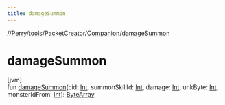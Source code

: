 ```yaml
---
title: damageSummon
---
```

//[Perry](../../../../index.html)/[tools](../../index.html)/[PacketCreator](../index.html)/[Companion](index.html)/[damageSummon](damage-summon.html)



# damageSummon



[jvm]\
fun [damageSummon](damage-summon.html)(cid: [Int](https://kotlinlang.org/api/latest/jvm/stdlib/kotlin/-int/index.html), summonSkillId: [Int](https://kotlinlang.org/api/latest/jvm/stdlib/kotlin/-int/index.html), damage: [Int](https://kotlinlang.org/api/latest/jvm/stdlib/kotlin/-int/index.html), unkByte: [Int](https://kotlinlang.org/api/latest/jvm/stdlib/kotlin/-int/index.html), monsterIdFrom: [Int](https://kotlinlang.org/api/latest/jvm/stdlib/kotlin/-int/index.html)): [ByteArray](https://kotlinlang.org/api/latest/jvm/stdlib/kotlin/-byte-array/index.html)




